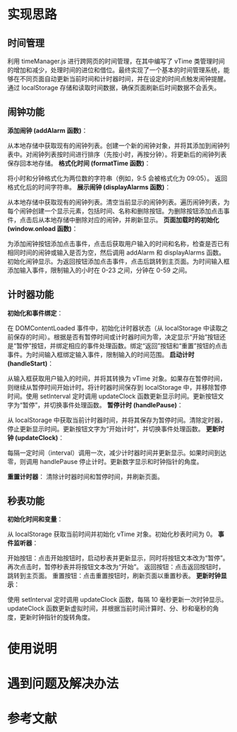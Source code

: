 # 实现思路

## 时间管理

利用 timeManager.js 进行跨网页的时间管理，在其中编写了 vTime 类管理时间的增加和减少，处理时间的进位和借位。最终实现了一个基本的时间管理系统，能够在不同页面自动更新当前时间和计时器时间，并在设定的时间点触发闹钟提醒。通过 localStorage 存储和读取时间数据，确保页面刷新后时间数据不会丢失。

## 闹钟功能

**添加闹钟 (addAlarm 函数)**：

从本地存储中获取现有的闹钟列表。创建一个新的闹钟对象，并将其添加到闹钟列表中。对闹钟列表按时间进行排序（先按小时，再按分钟）。将更新后的闹钟列表保存回本地存储。
**格式化时间 (formatTime 函数)**：

将小时和分钟格式化为两位数的字符串（例如，9:5 会被格式化为 09:05）。
返回格式化后的时间字符串。
**展示闹钟 (displayAlarms 函数)**：

从本地存储中获取现有的闹钟列表。清空当前显示的闹钟列表。遍历闹钟列表，为每个闹钟创建一个显示元素，包括时间、名称和删除按钮。为删除按钮添加点击事件，点击后从本地存储中删除对应的闹钟，并刷新显示。
**页面加载时的初始化 (window.onload 函数)**：

为添加闹钟按钮添加点击事件，点击后获取用户输入的时间和名称，检查是否已有相同时间的闹钟或输入是否为空，然后调用 addAlarm 和 displayAlarms 函数。初始化闹钟显示。为返回按钮添加点击事件，点击后跳转到主页面。为时间输入框添加输入事件，限制输入的小时在 0-23 之间，分钟在 0-59 之间。

## 计时器功能

**初始化和事件绑定**：

在 DOMContentLoaded 事件中，初始化计时器状态（从 localStorage 中读取之前保存的时间）。根据是否有暂停时间或计时器时间为零，决定显示“开始”按钮还是“暂停”按钮，并绑定相应的事件处理函数。绑定“返回”按钮和“重置”按钮的点击事件。为时间输入框绑定输入事件，限制输入的时间范围。
**启动计时 (handleStart)**：

从输入框获取用户输入的时间，并将其转换为 vTime 对象。如果存在暂停时间，则继续从暂停时间开始计时。将计时器时间保存到 localStorage 中，并移除暂停时间。使用 setInterval 定时调用 updateClock 函数更新显示时间。更新按钮文字为“暂停”，并切换事件处理函数。
**暂停计时 (handlePause)**：

从 localStorage 中获取当前计时器时间，并将其保存为暂停时间。清除定时器，停止更新显示时间。更新按钮文字为“开始计时”，并切换事件处理函数。
**更新时钟 (updateClock)**：

每隔一定时间（interval）调用一次，减少计时器时间并更新显示。如果时间到达零，则调用 handlePause 停止计时。更新数字显示和时钟指针的角度。

**重置计时器**：
清除计时器时间和暂停时间，并刷新页面。

## 秒表功能

**初始化时间和变量**：

从 localStorage 获取当前时间并初始化 vTime 对象。初始化秒表时间为 0。
**事件监听器**：

开始按钮：点击开始按钮时，启动秒表并更新显示，同时将按钮文本改为“暂停”。再次点击时，暂停秒表并将按钮文本改为“开始”。
返回按钮：点击返回按钮时，跳转到主页面。
重置按钮：点击重置按钮时，刷新页面以重置秒表。
**更新时钟显示**：

使用 setInterval 定时调用 updateClock 函数，每隔 10 毫秒更新一次时钟显示。updateClock 函数更新虚拟时间，并根据当前时间计算时、分、秒和毫秒的角度，更新时钟指针的旋转角度。

# 使用说明

# 遇到问题及解决办法

# 参考文献

